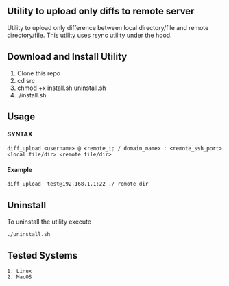 ## Utility to upload only diffs to remote server

 Utility to upload only difference between local directory/file and remote directory/file. 
 This utility uses rsync utility under the hood.

## Download and Install Utility

  1. Clone this repo
  2. cd src
  3. chmod +x install.sh uninstall.sh
  4. ./install.sh

## Usage

#### SYNTAX

	diff_upload <username> @ <remote_ip / domain_name> : <remote_ssh_port> <local file/dir> <remote file/dir>

#### Example

	diff_upload  test@192.168.1.1:22 ./ remote_dir 
  
## Uninstall
	
   To uninstall the utility execute

 	./uninstall.sh

## Tested Systems

	1. Linux
	2. MacOS
